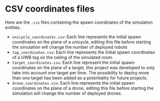 # CSV coordinates files

Here are the `.csv` files containing the spawn coordinates of the simulation entities.

- `unicycle_coordinates.csv`: Each line represents the initial spawn coordinates on the plane of a unicycle, editing this file before starting the simulation will change the number of deployed robots
- `tag_coordinates.csv`: Each line represents the initial spawn coordinates of a UWB tag on the ceiling of the simulated room.
- `target_coordinates.csv`: Each line represent the initial spawn coordinates on the plane of a target, this project was developed to only take into account one target per time. The possibility to deploy more than one target has been added as a potentiality for future projects.
- `drone_coordinates.csv`: Each line represents the initial spawn coordinates on the plane of a drone, editing this file before starting the simulation will change the number of deployed drones.